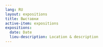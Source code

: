 ```yaml
---
lang: RU
layout: expositions
title: Выставки
active-item: expositions
expositions:
  date: Date
  lieu-description: Location & description
---
```

